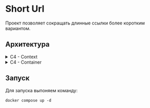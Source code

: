 # Short Url

Проект позволяет сокращать длинные ссылки более коротким вариантом.

## Архитектура

<details close>
  <summary>
    C4 - Context
  </summary>

  ![C4 - Context](docs/images/context.png)
</details>

<details close>
  <summary>
    C4 - Container
  </summary>

  ![C4 - Container](docs/images/container.png)
</details>

## Запуск

Для запуска выпоняем команду:

```
docker compose up -d
```
